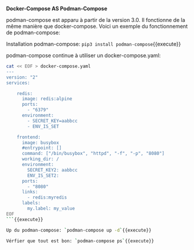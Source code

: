 
**Docker-Compose AS Podman-Compose**

podman-compose est apparu à partir de la version 3.0. Il fonctionne de la même manière que docker-compose.
Voici un exemple du fonctionnement de podman-compose:

Installation podman-compose: `pip3 install podman-compose`{{execute}}

podman-compose continue à utiliser un docker-compose.yaml:

```sh
cat << EOF > docker-compose.yaml
---
version: "2"
services:

    redis:
      image: redis:alpine
      ports:
        - "6379"
      environment:
        - SECRET_KEY=aabbcc
        - ENV_IS_SET

    frontend:
      image: busybox
      #entrypoint: []
      command: ["/bin/busybox", "httpd", "-f", "-p", "8080"]
      working_dir: /
      environment:
        SECRET_KEY2: aabbcc
        ENV_IS_SET2:
      ports:
        - "8080"
      links:
        - redis:myredis
      labels:
        my.label: my_value
EOF
```{{execute}}

Up du podman-compose: `podman-compose up -d`{{execute}}

Vérfier que tout est bon: `podman-compose ps`{{execute}}